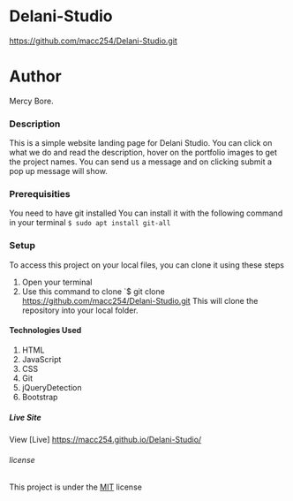 # Delani-Studio
https://github.com/macc254/Delani-Studio.git

# Author
Mercy Bore.
### Description
This is a simple website landing page for Delani Studio. You can click on what we do and read the description, hover on the portfolio images to get the project names. You can send us a message and on clicking submit a pop up message will show.
### Prerequisities
You need to have git installed
You can install it with the following command in your terminal
`$ sudo apt install git-all`
### Setup
To access this project on your local files, you can clone it using these steps
1. Open your terminal
1. Use this command to clone `$ git clone
https://github.com/macc254/Delani-Studio.git
 This will clone the repository into your local folder.


#### Technologies Used
1. HTML
2. JavaScript
3. CSS
4. Git
5. jQueryDetection
6. Bootstrap
##### Live Site
View [Live]
https://macc254.github.io/Delani-Studio/
###### license
This project is under the  [MIT](license) license
